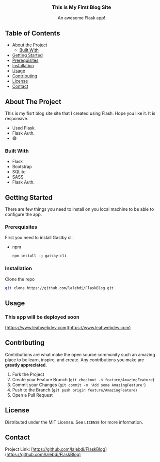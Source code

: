 
<p align="center">
  
    
 

  <h3 align="center">This is My First Blog Site</h3>

  <p align="center">
    An awesome Flask app!
    <br />
    
  </p>
</p>



<!-- TABLE OF CONTENTS -->
## Table of Contents

* [About the Project](#about-the-project)
  * [Built With](#built-with)
* [Getting Started](#getting-started)
* [Prerequisites](#prerequisites)
* [Installation](#installation)
* [Usage](#usage)
* [Contributing](#contributing)
* [License](#license)
* [Contact](#contact)



<!-- ABOUT THE PROJECT -->
## About The Project


This is my fisrt blog site site that I created using Flash. Hope you like it. It is responsive.



* Used Flask.
*  Flask Auth.
*  :smile:



### Built With

* Flask
* Bootstrap
* SQLite
* SASS
* Flask Auth.



<!-- GETTING STARTED -->
## Getting Started

There are few things you need to install on you local machine to be able to configure the app.

### Prerequisites

First you need to install Gastby cli.
* npm
  ```sh
  npm install -g gatsby-cli
  ```


### Installation


Clone the repo
```sh
git clone https://github.com/lalebdi/FlaskBlog.git
```



<!-- USAGE EXAMPLES -->
## Usage
### This app will be deployed soon
[https://www.leahwebdev.com](https://www.leahwebdev.com)


<!-- CONTRIBUTING -->
## Contributing

Contributions are what make the open source community such an amazing place to be learn, inspire, and create. Any contributions you make are **greatly appreciated**.

1. Fork the Project
2. Create your Feature Branch (`git checkout -b feature/AmazingFeature`)
3. Commit your Changes (`git commit -m 'Add some AmazingFeature'`)
4. Push to the Branch (`git push origin feature/AmazingFeature`)
5. Open a Pull Request



<!-- LICENSE -->
## License

Distributed under the MIT License. See `LICENSE` for more information.



<!-- CONTACT -->
## Contact



Project Link: [https://github.com/lalebdi/FlaskBlog](https://github.com/lalebdi/FlaskBlog)



